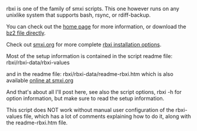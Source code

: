rbxi is one of the family of smxi scripts. This one however runs on any unixlike system that supports bash, rsync, or rdiff-backup.

You can check out the [home page](http://techpatterns.com/forums/post-2607.html#2607) for more information, or download the [bz2 file directly](http://smxi.org/rb).

Check out [smxi.org](http://smxi.org) for more complete [rbxi installation options](http://smxi.org/site/install.htm#rbxi).

Most of the setup information is contained in the script readme file:
rbxi/rbxi-data/rbxi-values

and in the readme file:
rbxi/rbxi-data/readme-rbxi.htm
which is also available [online at smxi.org](http://smxi.org/docs/rbxi-main.htm)

And that's about all I'll post here, see also the script options, rbxi -h
for option information, but make sure to read the setup information.

This script does NOT work without manual user configuration of the rbxi-values file, which has a lot of comments explaining how to do it, along with the readme-rbxi.htm file.